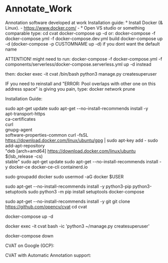 # Annotate_Work
Annotation software developed at work
Installation guide:
° Install Docker (& Linux).
    - https://www.docker.com/
    -
° Open VS studio or something comparable
type:
    cd cvat
    docker-compose up -d
or:
    docker-compose -f docker-compose.yml -f docker-compose.dev.yml build
    docker-compose up -d
    (docker-compose -p CUSTOMNAME up -d) if you dont want the default name

ATTENTION!
might need to run:
docker-compose -f docker-compose.yml -f components/serverless/docker-compose.serverless.yml up -d
instead

then:
    docker exec -it cvat /bin/bash
    python3 manage.py createsuperuser

IF you need to reinstall and "ERROR: Pool overlaps with other one on this address space" is giving you pain, type:
    docker network prune



Installation Guide:

sudo apt-get update
sudo apt-get --no-install-recommends install -y \
  apt-transport-https \
  ca-certificates \
  curl \
  gnupg-agent \
  software-properties-common
curl -fsSL https://download.docker.com/linux/ubuntu/gpg | sudo apt-key add -
sudo add-apt-repository \
  "deb [arch=amd64] https://download.docker.com/linux/ubuntu \
  $(lsb_release -cs) \
  stable"
sudo apt-get update
sudo apt-get --no-install-recommends install -y docker-ce docker-ce-cli containerd.io



sudo groupadd docker
sudo usermod -aG docker $USER



sudo apt-get --no-install-recommends install -y python3-pip python3-setuptools
sudo python3 -m pip install setuptools docker-compose



sudo apt-get --no-install-recommends install -y git
git clone https://github.com/opencv/cvat
cd cvat


docker-compose up -d


docker exec -it cvat bash -ic 'python3 ~/manage.py createsuperuser'


docker-compose down


CVAT on Google (GCP):

CVAT with Automatic Annotation support:
